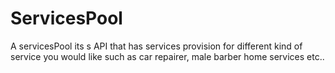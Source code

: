 # ServicesPool
A servicesPool its s API that has services provision for different kind of service you would like such as car repairer, male barber home services etc..
